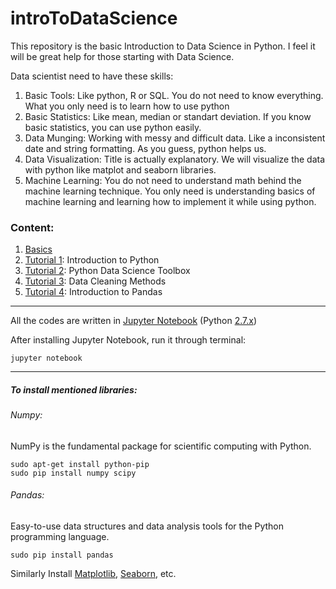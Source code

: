 # introToDataScience

This repository is the basic Introduction to Data Science in Python. I feel it will be great help for those starting with Data Science.

Data scientist need to have these skills:

1. Basic Tools: Like python, R or SQL. You do not need to know everything. What you only need is to learn how to use python
2. Basic Statistics: Like mean, median or standart deviation. If you know basic statistics, you can use python easily.
3. Data Munging: Working with messy and difficult data. Like a inconsistent date and string formatting. As you guess, python helps us.
4. Data Visualization: Title is actually explanatory. We will visualize the data with python like matplot and seaborn libraries.
5. Machine Learning: You do not need to understand math behind the machine learning technique. You only need is understanding basics of machine learning and learning how to implement it while using python.

### Content:

1. [Basics](https://github.com/Sagn1k/introToDataScience/blob/master/Basics.ipynb)
2. [Tutorial 1](https://github.com/Sagn1k/introToDataScience/blob/master/Tutorial%201.ipynb): Introduction to Python
3. [Tutorial 2](https://github.com/Sagn1k/introToDataScience/blob/master/Tutorial%202.ipynb): Python Data Science Toolbox
4. [Tutorial 3](https://github.com/Sagn1k/introToDataScience/blob/master/Tutorial%203.ipynb): Data Cleaning Methods
5. [Tutorial 4](https://github.com/Sagn1k/introToDataScience/blob/master/Tutorial%204.ipynb): Introduction to Pandas

----

All the codes are written in [Jupyter Notebook](http://jupyter.readthedocs.io/en/latest/install.html) (Python [2.7.x](https://www.python.org/downloads/))

After installing Jupyter Notebook, run it through terminal:

```
jupyter notebook
```

----

##### To install mentioned libraries:

###### Numpy:

NumPy is the fundamental package for scientific computing with Python. 

```
sudo apt-get install python-pip  
sudo pip install numpy scipy
```

###### Pandas:

Easy-to-use data structures and data analysis tools for the Python programming language.

```
sudo pip install pandas
```

Similarly Install [Matplotlib](https://matplotlib.org/users/installing.html), [Seaborn](https://seaborn.pydata.org/installing.html), etc.
